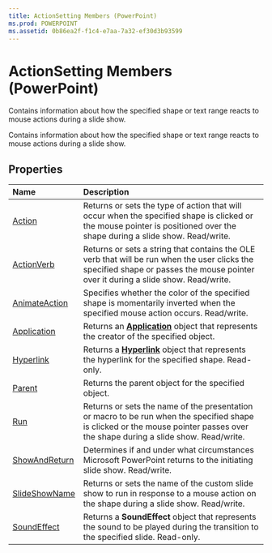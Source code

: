 ```yaml
---
title: ActionSetting Members (PowerPoint)
ms.prod: POWERPOINT
ms.assetid: 0b86ea2f-f1c4-e7aa-7a32-ef30d3b93599
---
```



# ActionSetting Members (PowerPoint)
Contains information about how the specified shape or text range reacts to mouse actions during a slide show. 

Contains information about how the specified shape or text range reacts to mouse actions during a slide show. 


## Properties



|**Name**|**Description**|
|:-----|:-----|
|[Action](actionsetting-action-property-powerpoint.md)|Returns or sets the type of action that will occur when the specified shape is clicked or the mouse pointer is positioned over the shape during a slide show. Read/write.|
|[ActionVerb](actionsetting-actionverb-property-powerpoint.md)|Returns or sets a string that contains the OLE verb that will be run when the user clicks the specified shape or passes the mouse pointer over it during a slide show. Read/write.|
|[AnimateAction](actionsetting-animateaction-property-powerpoint.md)|Specifies whether the color of the specified shape is momentarily inverted when the specified mouse action occurs. Read/write.|
|[Application](actionsetting-application-property-powerpoint.md)|Returns an  **[Application](application-object-powerpoint.md)** object that represents the creator of the specified object.|
|[Hyperlink](actionsetting-hyperlink-property-powerpoint.md)|Returns a  **[Hyperlink](hyperlink-object-powerpoint.md)** object that represents the hyperlink for the specified shape. Read-only.|
|[Parent](actionsetting-parent-property-powerpoint.md)|Returns the parent object for the specified object.|
|[Run](actionsetting-run-property-powerpoint.md)|Returns or sets the name of the presentation or macro to be run when the specified shape is clicked or the mouse pointer passes over the shape during a slide show. Read/write.|
|[ShowAndReturn](actionsetting-showandreturn-property-powerpoint.md)|Determines if and under what circumstances Microsoft PowerPoint returns to the initiating slide show. Read/write.|
|[SlideShowName](actionsetting-slideshowname-property-powerpoint.md)|Returns or sets the name of the custom slide show to run in response to a mouse action on the shape during a slide show. Read/write.|
|[SoundEffect](actionsetting-soundeffect-property-powerpoint.md)|Returns a  **SoundEffect** object that represents the sound to be played during the transition to the specified slide. Read-only.|

